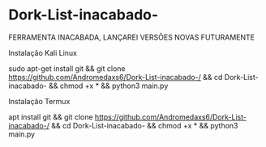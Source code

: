 # Dork-List-inacabado-
FERRAMENTA INACABADA, LANÇAREI VERSÕES NOVAS FUTURAMENTE


Instalação Kali Linux

sudo apt-get install git &&
git clone https://github.com/Andromedaxs6/Dork-List-inacabado-/ &&
cd Dork-List-inacabado- &&
chmod +x * &&
python3 main.py



Instalação Termux

apt install git &&
git clone https://github.com/Andromedaxs6/Dork-List-inacabado-/ &&
cd Dork-List-inacabado- &&
chmod +x * &&
python3 main.py
